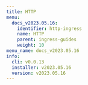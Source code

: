```yaml
---
title: HTTP
menu:
  docs_v2023.05.16:
    identifier: http-ingress
    name: HTTP
    parent: ingress-guides
    weight: 10
menu_name: docs_v2023.05.16
info:
  cli: v0.0.13
  installer: v2023.05.16
  version: v2023.05.16
---
```


